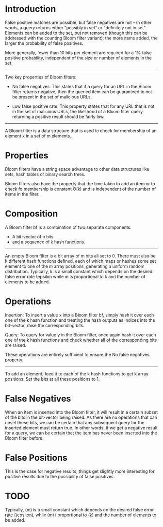 
# Introduction

False positive matches are possible, but false negatives are not – in other words, a query returns either "possibly in set" or "definitely not in set". Elements can be added to the set, but not removed (though this can be addressed with the counting Bloom filter variant); the more items added, the larger the probability of false positives.

More generally, fewer than 10 bits per element are required for a 1% false positive probability, independent of the size or number of elements in the set.

---

Two key properties of Bloom filters:

- No false negatives: This states that if a query for an URL in the Bloom filter returns negative, then the queried item can be guaranteed to not be present in the set of malicious URLs.

- Low false positive rate: This property states that for any URL that is not in the set of malicious URLs, the likelihood of a Bloom filter query returning a positive result should be fairly low.

---

A Bloom filter is a data structure that is used to check for membership of an element x in a set of m elements.



# Properties

Bloom filters have a string space advantage to other data structures like sets, hash tables or binary search trees.

Bloom filters also have the property that the time taken to add an item or to check fo membership is constant O(k) and is independent of the number of items in the filter.


# Composition

A Bloom filter bf is a combination of two separate components:

- A bit-vector of n bits
- and a sequence of k hash functions.

---

An empty Bloom filter is a bit array of m bits all set to 0. There must also be k different hash functions defined, each of which maps or hashes some set element to one of the m array positions, generating a uniform random distribution. Typically, k is a small constant which depends on the desired false error rate \epsilon while m is proportional to k and the number of elements to be added.




# Operations

Insertion: To insert a value x into a Bloom filter bf, simply hash it over each one of the k hash function and treating the hash outputs as indices into the bit-vector, raise the corresponding bits.

Query: To query for value y in the Bloom filter, once again hash it over each one of the k hash functions and check whether all of the corresponding bits are raised.

These operations are entirely sufficient to ensure the No false negatives property.

---

To add an element, feed it to each of the k hash functions to get k array positions. Set the bits at all these positions to 1.




# False Negatives

When an item is inserted into the Bloom filter, it will result in a certain subset of the bits in the bit-vector being raised. As there are no operations that can unset these bits, we can be certain that any subsequent query for the inserted element must return true. In other words, if we get a negative result for a query, we can be certain that the item has never been inserted into the Bloom filter before.


# False Positions

This is the case for negative results; things get slightly more interesting for positive results due to the possibility of false positives.




# TODO

Typically, \(m\) is a small constant which depends on the desired false error rate \(\epsilon\), while \(m\) i proportional to \(k\) and the number of elements to be added.


